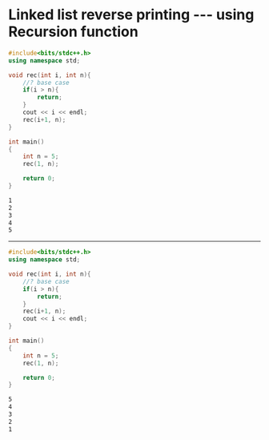 # Linked list reverse printing --- using Recursion function

```c++
#include<bits/stdc++.h>
using namespace std;

void rec(int i, int n){
    //? base case
    if(i > n){
        return;
    }
    cout << i << endl;
    rec(i+1, n);
}

int main()
{
    int n = 5;
    rec(1, n);

    return 0;
}
```
```bash
1
2
3
4
5
```

-------------------------------------------------------------------------------------------------------------------------------------

```c++
#include<bits/stdc++.h>
using namespace std;

void rec(int i, int n){
    //? base case
    if(i > n){
        return;
    }
    rec(i+1, n);
    cout << i << endl;
}

int main()
{
    int n = 5;
    rec(1, n);

    return 0;
}
```
```bash
5
4
3
2
1
```
